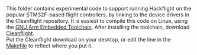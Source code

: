 This folder contains experimental code to support running Hackflight on the popular STM32F-based flight controllers,
by linking to the device drivers in the Cleanflight repository. It is easiest to compile this code on Linux,
using the [GNU Arm Embedded Toolchain](https://developer.arm.com/open-source/gnu-toolchain/gnu-rm/downloads).
After installing the toolchain, download [Cleanflight](https://github.com/cleanflight/cleanflight).  
Put the Cleanflight download on your desktop, or edit the line in the
[Makefile](https://github.com/simondlevy/Hackflight/blob/master/extras/stm32f/alienflightf3v1/Makefile#L26-L28)
to reflect where you put it.

